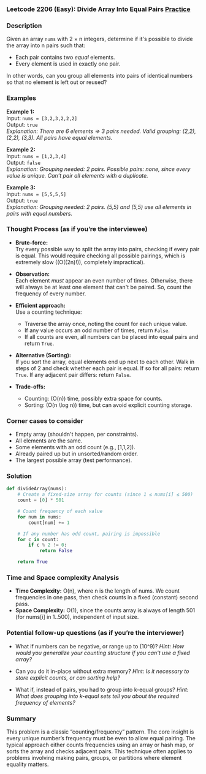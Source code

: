 ### Leetcode 2206 (Easy): Divide Array Into Equal Pairs [Practice](https://leetcode.com/problems/divide-array-into-equal-pairs)

### Description  
Given an array `nums` with 2 × n integers, determine if it's possible to divide the array into n pairs such that:
- Each pair contains two *equal* elements.
- Every element is used in exactly one pair.

In other words, can you group all elements into pairs of identical numbers so that no element is left out or reused?

### Examples  

**Example 1:**  
Input: `nums = [3,2,3,2,2,2]`  
Output: `true`  
*Explanation: There are 6 elements ⇒ 3 pairs needed. Valid grouping: (2,2), (2,2), (3,3). All pairs have equal elements.*

**Example 2:**  
Input: `nums = [1,2,3,4]`  
Output: `false`  
*Explanation: Grouping needed: 2 pairs. Possible pairs: none, since every value is unique. Can't pair all elements with a duplicate.*

**Example 3:**  
Input: `nums = [5,5,5,5]`  
Output: `true`  
*Explanation: Grouping needed: 2 pairs. (5,5) and (5,5) use all elements in pairs with equal numbers.*


### Thought Process (as if you’re the interviewee)  
- **Brute-force:**  
  Try every possible way to split the array into pairs, checking if every pair is equal. This would require checking all possible pairings, which is extremely slow (\(O((2n)!)\), completely impractical).

- **Observation:**  
  Each element *must* appear an even number of times. Otherwise, there will always be at least one element that can't be paired. So, count the frequency of every number.

- **Efficient approach:**  
  Use a counting technique:
    - Traverse the array once, noting the count for each unique value.
    - If any value occurs an odd number of times, return `False`.
    - If all counts are even, all numbers can be placed into equal pairs and return `True`.

- **Alternative (Sorting):**  
  If you sort the array, equal elements end up next to each other. Walk in steps of 2 and check whether each pair is equal. If so for all pairs: return `True`. If any adjacent pair differs: return `False`.

- **Trade-offs:**  
  - Counting: \(O(n)\) time, possibly extra space for counts.
  - Sorting: \(O(n \log n)\) time, but can avoid explicit counting storage.

### Corner cases to consider  
- Empty array (shouldn't happen, per constraints).
- All elements are the same.
- Some elements with an odd count (e.g., [1,1,2]).
- Already paired up but in unsorted/random order.
- The largest possible array (test performance).

### Solution

```python
def divideArray(nums):
    # Create a fixed-size array for counts (since 1 ≤ nums[i] ≤ 500)
    count = [0] * 501

    # Count frequency of each value
    for num in nums:
        count[num] += 1

    # If any number has odd count, pairing is impossible
    for c in count:
        if c % 2 != 0:
            return False

    return True
```

### Time and Space complexity Analysis  

- **Time Complexity:** O(n), where n is the length of nums. We count frequencies in one pass, then check counts in a fixed (constant) second pass.
- **Space Complexity:** O(1), since the counts array is always of length 501 (for nums[i] in 1..500), independent of input size.

### Potential follow-up questions (as if you’re the interviewer)  

- What if numbers can be negative, or range up to \(10^9\)?
  *Hint: How would you generalize your counting structure if you can't use a fixed array?*

- Can you do it in-place without extra memory?
  *Hint: Is it necessary to store explicit counts, or can sorting help?*

- What if, instead of pairs, you had to group into k-equal groups?
  *Hint: What does grouping into k-equal sets tell you about the required frequency of elements?*

### Summary
This problem is a classic “counting/frequency” pattern. The core insight is every unique number’s frequency must be even to allow equal pairing. The typical approach either counts frequencies using an array or hash map, or sorts the array and checks adjacent pairs. This technique often applies to problems involving making pairs, groups, or partitions where element equality matters.